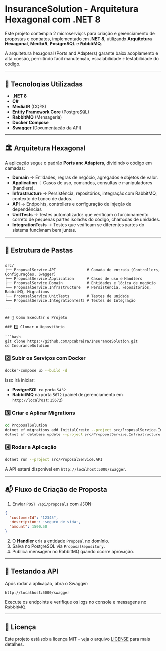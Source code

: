 # InsuranceSolution - Arquitetura Hexagonal com .NET 8

Este projeto contempla 2 microserviços para criação e gerenciamento de propostas e contratos, implementado em **.NET 8**, utilizando **Arquitetura Hexagonal**, **MediatR**, **PostgreSQL** e **RabbitMQ**.

A arquitetura hexagonal (Ports and Adapters) garante baixo acoplamento e alta coesão, permitindo fácil manutenção, escalabilidade e testabilidade do código.

---

## 📌 Tecnologias Utilizadas

- **.NET 8**
- **C#**
- **MediatR** (CQRS)
- **Entity Framework Core** (PostgreSQL)
- **RabbitMQ** (Mensageria)
- **Docker Compose**
- **Swagger** (Documentação da API)

---

## 🏛 Arquitetura Hexagonal

A aplicação segue o padrão **Ports and Adapters**, dividindo o código em camadas:

- **Domain** → Entidades, regras de negócio, agregados e objetos de valor.
- **Application** → Casos de uso, comandos, consultas e manipuladores (handlers).
- **Infrastructure** → Persistência, repositórios, integração com RabbitMQ, contexto de banco de dados.
- **API** → Endpoints, controllers e configuração de injeção de dependências.
- **UnitTests** → Testes automatizados que verificam o funcionamento correto de pequenas partes isoladas do código, chamadas de unidades.
- **IntegrationTests** → Testes que verificam se diferentes partes do sistema funcionam bem juntas.

---

## 📂 Estrutura de Pastas

```

src/
├── ProposalService.API              # Camada de entrada (Controllers, Configurações, Swagger)
├── ProposalService.Application      # Casos de uso e Handlers
├── ProposalService.Domain           # Entidades e lógica de negócio
└── ProposalService.Infrastructure   # Persistência, Repositórios, RabbitMQ, Migrations
└── ProposalService.UnitTests        # Testes de unidade
└── ProposalService.IntegrationTests # Testes de Integração

---

## 🚀 Como Executar o Projeto

### 1️⃣ Clonar o Repositório

```bash
git clone https://github.com/pcabreira/InsuranceSolution.git
cd InsuranceSolution
```

### 2️⃣ Subir os Serviços com Docker

```bash
docker-compose up --build -d
```

Isso irá iniciar:

* **PostgreSQL** na porta `5432`
* **RabbitMQ** na porta `5672` (painel de gerenciamento em `http://localhost:15672`)

### 3️⃣ Criar e Aplicar Migrations

```bash
cd ProposalSolution
dotnet ef migrations add InitialCreate --project src/ProposalService.Infrastructure --startup-project src/ProposalService.API
dotnet ef database update --project src/ProposalService.Infrastructure --startup-project src/ProposalService.API
```

### 4️⃣ Rodar a Aplicação

```bash
dotnet run --project src/ProposalService.API
```

A API estará disponível em `http://localhost:5000/swagger`.

---

## 📬 Fluxo de Criação de Proposta

1. Enviar `POST /api/proposals` com JSON:

```json
{
  "customerId": "12345",
  "description": "Seguro de vida",
  "amount": 1500.50
}
```

2. O **Handler** cria a entidade `Proposal` no domínio.
3. Salva no PostgreSQL via `ProposalRepository`.
4. Publica mensagem no RabbitMQ quando ocorre aprovação.

---

## 🧪 Testando a API

Após rodar a aplicação, abra o Swagger:

```
http://localhost:5000/swagger
```

Execute os endpoints e verifique os logs no console e mensagens no RabbitMQ.

---

## 📄 Licença

Este projeto está sob a licença MIT - veja o arquivo [LICENSE](LICENSE) para mais detalhes.

```

